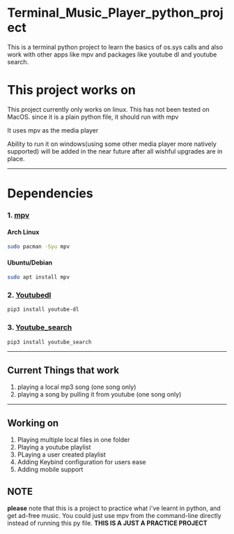 # Terminal_Music_Player_python_project
This is a terminal python project to learn the basics of os.sys calls and also work with other apps like mpv and packages like youtube dl and youtube search.

# This project works on 
This project currently only works on linux.
This has not been tested on MacOS. since it is a plain python file, it should run with mpv

It uses mpv as the media player

Ability to run it on windows(using some other media player more natively supported) will be added in the near future after all wishful upgrades are in place.

<hr>

# Dependencies
### 1. [mpv](https://mpv.io/)
#### Arch Linux
```sh
sudo pacman -Syu mpv
```
#### Ubuntu/Debian
```sh
sudo apt install mpv
```

### 2. [Youtubedl](https://github.com/ytdl-org/youtube-dl)
```sh
pip3 install youtube-dl
```

### 3. [Youtube_search](https://pypi.org/project/youtube-search/)
```sh
pip3 install youtube_search
```
<hr>

## Current Things that work
1. playing a local mp3 song (one song only)
2. playing a song by pulling it from youtube (one song only)

<hr>

##  Working on
1. Playing multiple local files in one folder
2. Playing a youtube playlist
3. PLaying a user created playlist
4. Adding Keybind configuration for users ease
5. Adding mobile support

## NOTE
**please** note that this is a project to practice what i've learnt in python, and get ad-free music. You could just use mpv from the command-line directly instead of running this py file. **THIS IS A JUST A PRACTICE PROJECT**
